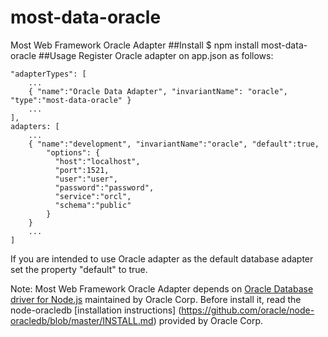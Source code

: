 # most-data-oracle
Most Web Framework Oracle Adapter
##Install
$ npm install most-data-oracle
##Usage
Register Oracle adapter on app.json as follows:

    "adapterTypes": [
        ...
        { "name":"Oracle Data Adapter", "invariantName": "oracle", "type":"most-data-oracle" }
        ...
    ],
    adapters: [
        ...
        { "name":"development", "invariantName":"oracle", "default":true,
            "options": {
              "host":"localhost",
              "port":1521,
              "user":"user",
              "password":"password",
              "service":"orcl",
              "schema":"public"
            }
        }
        ...
    ]

If you are intended to use Oracle adapter as the default database adapter set the property "default" to true.

 Note: Most Web Framework Oracle Adapter depends on [Oracle Database driver for Node.js](https://github.com/oracle/node-oracledb) maintained by Oracle Corp.
 Before install it, read the node-oracledb [installation instructions] (https://github.com/oracle/node-oracledb/blob/master/INSTALL.md) provided by Oracle Corp.
